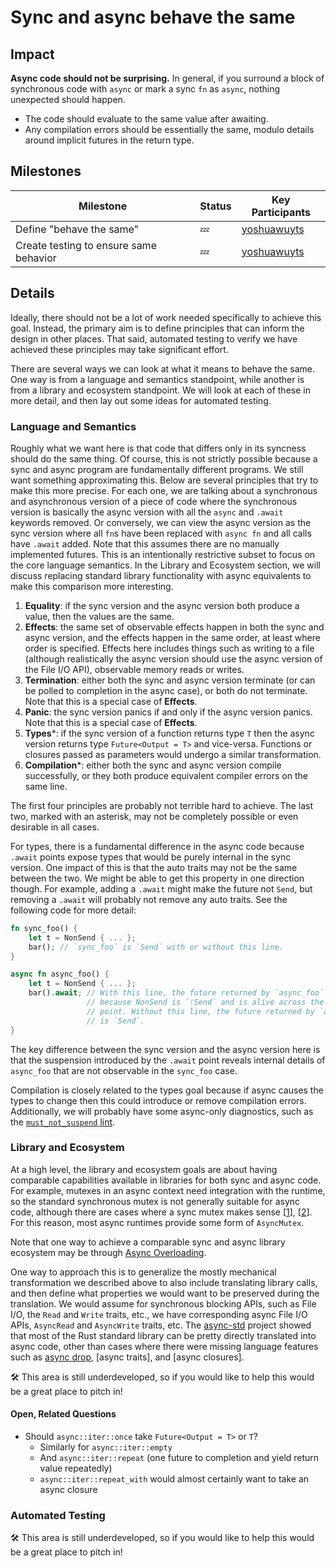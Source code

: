 # Sync and async behave the same

## Impact

**Async code should not be surprising.** In general, if you surround a block of
synchronous code with `async` or mark a sync `fn` as `async`, nothing
unexpected should happen.

* The code should evaluate to the same value after awaiting.
* Any compilation errors should be essentially the same, modulo details around implicit futures in the return type.

## Milestones

| Milestone                                | Status | Key Participants |
| ---                                      | ---    | ---              |
| Define "behave the same"                 | 💤     | [yoshuawuyts] |
| Create testing to ensure same behavior   | 💤     | [yoshuawuyts] |

[yoshuawuyts]: https://github.com/yoshuawuyts

## Details

Ideally, there should not be a lot of work needed specifically to achieve this goal.
Instead, the primary aim is to define principles that can inform the design in other places.
That said, automated testing to verify we have achieved these principles may take significant effort.

There are several ways we can look at what it means to behave the same.
One way is from a language and semantics standpoint, while another is from a library and ecosystem standpoint.
We will look at each of these in more detail, and then lay out some ideas for automated testing.

### Language and Semantics

Roughly what we want here is that code that differs only in its syncness should do the same thing.
Of course, this is not strictly possible because a sync and async program are fundamentally different programs.
We still want something approximating this.
Below are several principles that try to make this more precise.
For each one, we are talking about a synchronous and asynchronous version of a piece of code where the synchronous version is basically the async version with all the `async` and `.await` keywords removed.
Or conversely, we can view the async version as the sync version where all `fn`s have been replaced with `async fn` and all calls have `.await` added.
Note that this assumes there are no manually implemented futures.
This is an intentionally restrictive subset to focus on the core language semantics.
In the Library and Ecosystem section, we will discuss replacing standard library functionality with async equivalents to make this comparison more interesting.

1. **Equality**: if the sync version and the async version both produce a value, then the values are the same.
2. **Effects**: the same set of observable effects happen in both the sync and async version, and the effects happen in the same order, at least where order is specified. Effects here includes things such as writing to a file (although realistically the async version should use the async version of the File I/O API), observable memory reads or writes.
3. **Termination**: either both the sync and async version terminate (or can be polled to completion in the async case), or both do not terminate. Note that this is a special case of **Effects**.
4. **Panic**: the sync version panics if and only if the async version panics. Note that this is a special case of **Effects**.
5. **Types***: if the sync version of a function returns type `T` then the async version returns type `Future<Output = T>` and vice-versa. Functions or closures passed as parameters would undergo a similar transformation.
6. **Compilation***: either both the sync and async version compile successfully, or they both produce equivalent compiler errors on the same line.

The first four principles are probably not terrible hard to achieve.
The last two, marked with an asterisk, may not be completely possible or even desirable in all cases.

For types, there is a fundamental difference in the async code because `.await` points expose types that would be purely internal in the sync version.
One impact of this is that the auto traits may not be the same between the two.
We might be able to get this property in one direction though.
For example, adding a `.await` might make the future not `Send`, but removing a `.await` will probably not remove any auto traits.
See the following code for more detail:

```rust
fn sync_foo() {
    let t = NonSend { ... };
    bar(); // `sync_foo` is `Send` with or without this line.
}

async fn async_foo() {
    let t = NonSend { ... };
    bar().await; // With this line, the future returned by `async_foo` is `!Send`
                 // because NonSend is `!Send` and is alive across the `.await`
                 // point. Without this line, the future returned by `async_foo`
                 // is `Send`.
}
```

The key difference between the sync version and the async version here is that the suspension introduced by the `.await` point reveals internal details of `async_foo` that are not observable in the `sync_foo` case.

Compilation is closely related to the types goal because if async causes the types to change then this could introduce or remove compilation errors.
Additionally, we will probably have some async-only diagnostics, such as the [`must_not_suspend` lint][must_not_suspend].

### Library and Ecosystem

At a high level, the library and ecosystem goals are about having comparable capabilities available in libraries for both sync and async code.
For example, mutexes in an async context need integration with the runtime, so the standard synchronous mutex is not generally suitable for async code, although there are cases where a sync mutex makes sense [[1]], [[2]].
For this reason, most async runtimes provide some form of `AsyncMutex`.

[1]: https://ryhl.io/blog/async-what-is-blocking/
[2]: https://www.oreilly.com/library/view/programming-rust-2nd/9781492052586/ch20.html#the-group-table-synchronous-mutexes

Note that one way to achieve a comparable sync and async library ecosystem may be through [Async Overloading].

One way to approach this is to generalize the mostly mechanical transformation we described above to also include translating library calls, and then define what properties we would want to be preserved during the translation.
We would assume for synchronous blocking APIs, such as File I/O, the `Read` and `Write` traits, etc., we have corresponding async File I/O APIs, `AsyncRead` and `AsyncWrite` traits, etc.
The [async-std] project showed that most of the Rust standard library can be pretty directly translated into async code, other than cases where there were missing language features such as [async drop], [async traits], and [async closures].


[async-std]: https://async.rs/
[async-traits]: https://rust-lang.github.io/async-fundamentals-initiative/roadmap.html
[async drop]: https://rust-lang.github.io/async-fundamentals-initiative/roadmap/async_drop.html
[async-closures]: https://rust-lang.github.io/async-fundamentals-initiative/roadmap/async_closures.html


🛠️ This area is still underdeveloped, so if you would like to help this would be a great place to pitch in!

#### Open, Related Questions

- Should `async::iter::once` take `Future<Output = T>` or `T`?
  - Similarly for `async::iter::empty`
  - And `async::iter::repeat` (one future to completion and yield return value repeatedly)
  - `async::iter::repeat_with` would almost certainly want to take an async closure

### Automated Testing

🛠️ This area is still underdeveloped, so if you would like to help this would be a great place to pitch in!

[Async Overloading]: ../async_overloading.md
[must_not_suspend]: ./lint_must_not_suspend.md
